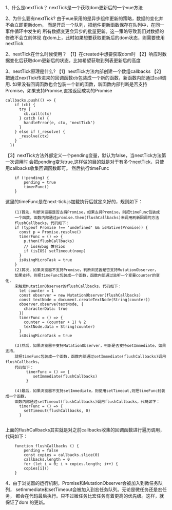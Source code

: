 1、什么是nextTick？
nextTick是一个获取dom更新后的一个vue方法

2、为什么要有nextTick?
由于vue采用的是异步组件更新的策略，数据的变化并不会立即更新dom，
而是开启一个队列，把组件更新函数保存在队列中，在同一事件循环中发生的
所有数据变更会异步的批量更新。这一策略导致我们对数据的修改不会立刻体现
在dom上，此时如果想要获取更新后的dom状态，则需要使用nextTick

2、nextTick在什么时候使用？
【1】在created中想要获取dom时
【2】响应时数据变化后获取dom更新后的状态，比如希望获取到列表更新后的高度

3、nextTick原理是什么?
【1】nextTick方法内部创建一个数组callbacks
【2】把通过nextTick传进来的回调函数cb包装成一个新的函数，新函数内部通过call调用.
如果没有回调函数也会包装一个新的函数，新函数内部判断是否支持Promise，如果支持Promise,直接返回成功的Promise
```
callbacks.push(() => {
    if (cb) {
      try {
        cb.call(ctx)
      } catch (e) {
        handleError(e, ctx, 'nextTick')
      }
    } else if (_resolve) {
      _resolve(ctx)
    }
  })
```
【3】nextTick方法外部定义一个pending变量，默认为false，当nextTick方法第一次调用时
会把pending变为true,这样做的目的就是对于有多个nextTick，只使用callbacks收集回调函数即可。
然后执行timeFunc
```
    if (!pending) {
        pending = true
        timerFunc()
    }
```
这里的timeFunc是在next-tick.js加载执行后就定义好的，规则如下：
```
    (1)首先，判断浏览器是否支持Promise，如果支持Promise，则把timeFunc包装成
    一个函数，函数内部通过promise.then(flushCallbacks)来调用刷新回调的方法
    flushCallbacks，代码如下：
    if (typeof Promise !== 'undefined' && isNative(Promise)) {
      const p = Promise.resolve()
      timerFunc = () => {
        p.then(flushCallbacks)
        // ios有bug 兼容ios
        if (isIOS) setTimeout(noop)
      }
      isUsingMicroTask = true
    }
    (2)其次，如果浏览器不支持Promise，判断浏览器是否支持MutationObserver，
    如果支持，则把timeFunc包装成一个函数，函数内部通过监听一个变量counter的变化，
    来触发MutationObserver的flushCallbacks，代码如下：
      let counter = 1
      const observer = new MutationObserver(flushCallbacks)
      const textNode = document.createTextNode(String(counter))
      observer.observe(textNode, {
        characterData: true
      })
      timerFunc = () => {
        counter = (counter + 1) % 2
        textNode.data = String(counter)
      }
      isUsingMicroTask = true
      
    (3)然后，如果浏览器不支持MutationObserver，判断是否支持setImmediate，如果支持，
    就把timeFunc包装成一个函数，函数内部通过setImmediate(flushCallbacks)调用flushCallbacks，
    代码如下：
         timerFunc = () => {
            setImmediate(flushCallbacks)
         }
         
    (4)最后，如果浏览器不支持setImmediate，则使用setTimeout,则把timeFunc封装成一个函数，
    函数内部通过setTimeout(flushCallbacks)调用flushCallbacks，代码如下：
      timerFunc = () => {
        setTimeout(flushCallbacks, 0)
      }
    
```
上面的flushCallbacks其实就是对之前callbacks收集的回调函数进行遍历调用，代码如下：
```
    function flushCallbacks () {
        pending = false
        const copies = callbacks.slice(0)
        callbacks.length = 0
        for (let i = 0; i < copies.length; i++) {
        copies[i]()
    }
```

4、由于浏览器的运行机制，Promise和MutationObserver会被加入到微任务队列，
setImmediate和setTimeout会被加入到宏任务队列。无论是微任务还是宏任务，
都会在代码最后执行。只不过微任务比宏任务有着更高的优先级。这样，就保证了dom
的更新。

